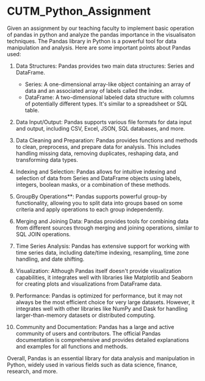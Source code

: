 # CUTM_Python_Assignment

Given an assignment by our teaching faculty to implement basic operation of pandas in python and analyze the pandas importance in the visualisaton techniques.
The Pandas library in Python is a powerful tool for data manipulation and analysis.
Here are some important points about Pandas used:

1. Data Structures: Pandas provides two main data structures: Series and DataFrame. 
   - Series: A one-dimensional array-like object containing an array of data and an associated array of labels called the index.
   - DataFrame: A two-dimensional labeled data structure with columns of potentially different types. It's similar to a spreadsheet or SQL table.

2. Data Input/Output: Pandas supports various file formats for data input and output, including CSV, Excel, JSON, SQL databases, and more.

3. Data Cleaning and Preparation: Pandas provides functions and methods to clean, preprocess, and prepare data for analysis. This includes handling missing data, removing duplicates, reshaping data, and transforming data types.

4. Indexing and Selection: Pandas allows for intuitive indexing and selection of data from Series and DataFrame objects using labels, integers, boolean masks, or a combination of these methods.

5. GroupBy Operations**: Pandas supports powerful group-by functionality, allowing you to split data into groups based on some criteria and apply operations to each group independently.

6. Merging and Joining Data: Pandas provides tools for combining data from different sources through merging and joining operations, similar to SQL JOIN operations.

7. Time Series Analysis: Pandas has extensive support for working with time series data, including date/time indexing, resampling, time zone handling, and date shifting.

8. Visualization: Although Pandas itself doesn't provide visualization capabilities, it integrates well with libraries like Matplotlib and Seaborn for creating plots and visualizations from DataFrame data.

9. Performance: Pandas is optimized for performance, but it may not always be the most efficient choice for very large datasets. However, it integrates well with other libraries like NumPy and Dask for handling larger-than-memory datasets or distributed computing.

10. Community and Documentation: Pandas has a large and active community of users and contributors. The official Pandas documentation is comprehensive and provides detailed explanations and examples for all functions and methods.

Overall, Pandas is an essential library for data analysis and manipulation in Python, widely used in various fields such as data science, finance, research, and more.
